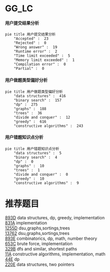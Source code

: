 # GG_LC

<!-- tabs:start -->



#### **用户提交结果分析**

```mermaid
pie title 用户提交结果分析
    "Accepted" :  23
    "Rejected" :  0
    "Wrong answer" :  19
    "Runtime error" :  2
    "Time limit exceeded" :  5
    "Memory limit exceeded" :  1
    "Compilation error" :  0
    "Partial" :  0
```

#### **用户做题类型偏好分析**

```mermaid
pie title 用户做题类型偏好分析
    "data structures" :  416
    "binary search" :  157
    "dp" :  275
    "graphs" :  188
    "trees" :  36
    "divide and conquer" :  12
    "greedy" :  616
    "constructive algorithms" :  243
```
#### **用户错题知识点分析**

```mermaid
pie title 用户错题知识点分析
    "data structures" :  5
    "binary search" :  4
    "dp" :  0
    "graphs" :  10
    "trees" :  1
    "divide and conquer" :  0
    "greedy" :  10
    "constructive algorithms" :  9
```



<!-- tabs:end -->
# 推荐题目
[893D](https://codeforces.com/contest/893/problem/D)		data structures,
                        dp,
                        greedy,
                        implementation		  
[831A](https://codeforces.com/contest/831/problem/A)		implementation		  
[1255D](https://codeforces.com/contest/1255/problem/D)		dsu,graphs,sortings,trees		  
[13762](https://codeforces.com/contest/1376/problem/2)		dsu,graphs,sortings,trees		  
[893E](https://codeforces.com/contest/893/problem/E)		combinatorics,
                        dp,
                        math,
                        number theory		  
[653C](https://codeforces.com/contest/653/problem/C)		brute force,
                        implementation		  
[329B](https://codeforces.com/contest/329/problem/B)		dfs and similar,
                        shortest paths		  
[11A](https://codeforces.com/contest/11/problem/A)		constructive algorithms,
                        implementation,
                        math		  
[44E](https://codeforces.com/contest/44/problem/E)		dp		  
[220E](https://codeforces.com/contest/220/problem/E)		data structures,
                        two pointers		  
